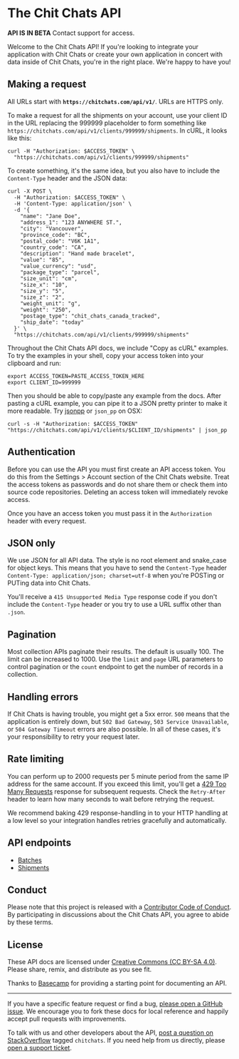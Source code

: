 The Chit Chats API
==================

**API IS IN BETA** Contact support for access.

Welcome to the Chit Chats API! If you're looking to integrate your application with Chit Chats or create your own application in concert with data inside of Chit Chats, you're in the right place. We're happy to have you!


Making a request
----------------

All URLs start with **`https://chitchats.com/api/v1/`**. URLs are HTTPS only.

To make a request for all the shipments on your account, use your client ID in the URL replacing the 999999 placeholder to form something like `https://chitchats.com/api/v1/clients/999999/shipments`. In cURL, it looks like this:

```shell
curl -H "Authorization: $ACCESS_TOKEN" \
  "https://chitchats.com/api/v1/clients/999999/shipments"
```

To create something, it's the same idea, but you also have to include the `Content-Type` header and the JSON data:

```shell
curl -X POST \
  -H "Authorization: $ACCESS_TOKEN" \
  -H 'Content-Type: application/json' \
  -d '{
    "name": "Jane Doe",
    "address_1": "123 ANYWHERE ST.",
    "city": "Vancouver",
    "province_code": "BC",
    "postal_code": "V6K 1A1",
    "country_code": "CA",
    "description": "Hand made bracelet",
    "value": "85",
    "value_currency": "usd",
    "package_type": "parcel",
    "size_unit": "cm",
    "size_x": "10",
    "size_y": "5",
    "size_z": "2",
    "weight_unit": "g",
    "weight": "250",
    "postage_type": "chit_chats_canada_tracked",
    "ship_date": "today"
  }' \
  "https://chitchats.com/api/v1/clients/999999/shipments"
```

Throughout the Chit Chats API docs, we include "Copy as cURL" examples. To try the examples in your shell, copy your access token into your clipboard and run:

```shell
export ACCESS_TOKEN=PASTE_ACCESS_TOKEN_HERE
export CLIENT_ID=999999
```

Then you should be able to copy/paste any example from the docs. After pasting a cURL example, you can pipe it to a JSON pretty printer to make it more readable. Try [jsonpp](https://jmhodges.github.io/jsonpp/) or `json_pp` on OSX:

```shell
curl -s -H "Authorization: $ACCESS_TOKEN" "https://chitchats.com/api/v1/clients/$CLIENT_ID/shipments" | json_pp
```

Authentication
--------------

Before you can use the API you must first create an API access token. You do this from the Settings > Account section of the Chit Chats website. Treat the access tokens as passwords and do not share them or check them into source code repositories. Deleting an access token will immediately revoke access.

Once you have an access token you must pass it in the `Authorization` header with every request.


JSON only
---------

We use JSON for all API data. The style is no root element and snake\_case for object keys. This means that you have to send the `Content-Type` header `Content-Type: application/json; charset=utf-8` when you're POSTing or PUTing data into Chit Chats.

You'll receive a `415 Unsupported Media Type` response code if you don't include the `Content-Type` header or you try to use a URL suffix other than `.json`.


Pagination
----------

Most collection APIs paginate their results. The default is usually 100. The limit can be increased to 1000. Use the `limit` and `page` URL parameters to control pagination or the `count` endpoint to get the number of records in a collection.


Handling errors
---------------

If Chit Chats is having trouble, you might get a 5xx error. `500` means that the application is entirely down, but `502 Bad Gateway`, `503 Service Unavailable`, or `504 Gateway Timeout` errors are also possible. In all of these cases, it's your responsibility to retry your request later.


Rate limiting
-------------

You can perform up to 2000 requests per 5 minute period from the same IP address for the same account. If you exceed this limit, you'll get a [429 Too Many Requests](http://tools.ietf.org/html/draft-nottingham-http-new-status-02#section-4) response for subsequent requests. Check the `Retry-After` header to learn how many seconds to wait before retrying the request.

We recommend baking 429 response-handling in to your HTTP handling at a low level so your integration handles retries gracefully and automatically.

API endpoints
-------------
- [Batches](https://github.com/chitchats/chitchats-api-doc/blob/master/sections/batches.md)
- [Shipments](https://github.com/chitchats/chitchats-api-doc/blob/master/sections/shipments.md)

Conduct
-------

Please note that this project is released with a [Contributor Code of Conduct](https://github.com/chitchats/chitchats-api-doc/blob/master/CONDUCT.md). By participating in discussions about the Chit Chats API, you agree to abide by these terms.


License
-------

These API docs are licensed under [Creative Commons (CC BY-SA 4.0)](http://creativecommons.org/licenses/by-sa/4.0/). Please share, remix, and distribute as you see fit.

Thanks to [Basecamp](https://github.com/basecamp/bc3-api) for providing a starting point for documenting an API.

---

If you have a specific feature request or find a bug, [please open a GitHub issue](https://github.com/chitchats/chitchats-api-doc/issues/new). We encourage you to fork these docs for local reference and happily accept pull requests with improvements.

To talk with us and other developers about the API, [post a question on StackOverflow](http://stackoverflow.com/questions/ask) tagged `chitchats`. If you need help from us directly, please [open a support ticket](https://support.chitchats.com).
